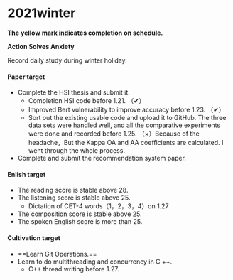 # 2021winter

**The yellow mark indicates completion on schedule.**

**Action Solves Anxiety**

Record daily study during winter holiday.

#### Paper target

- Complete the HSI thesis and submit it.
  - Completion HSI code before 1.21.  （✔）
  - Improved Bert vulnerability to improve accuracy before 1.23. （✔）
  - Sort out the existing usable code and upload it to GitHub. The three data sets were handled well, and all the comparative experiments were done and recorded before 1.25.  （×）Because of the headache，But the Kappa OA and AA coefficients are calculated. I went through the whole process.                                                                           
- Complete and submit the recommendation system paper.

#### Enlish target

- The reading score is stable above 28.
- The listening score is stable above 25.
  - Dictation of CET-4 words（1，2，3，4）on 1.27
- The composition score is stable above 25.
- The spoken English score is more than 25.

#### Cultivation target

- ==Learn Git Operations.==
- Learn to do multithreading and concurrency in C ++.
  - C++ thread writing before 1.27.
    



